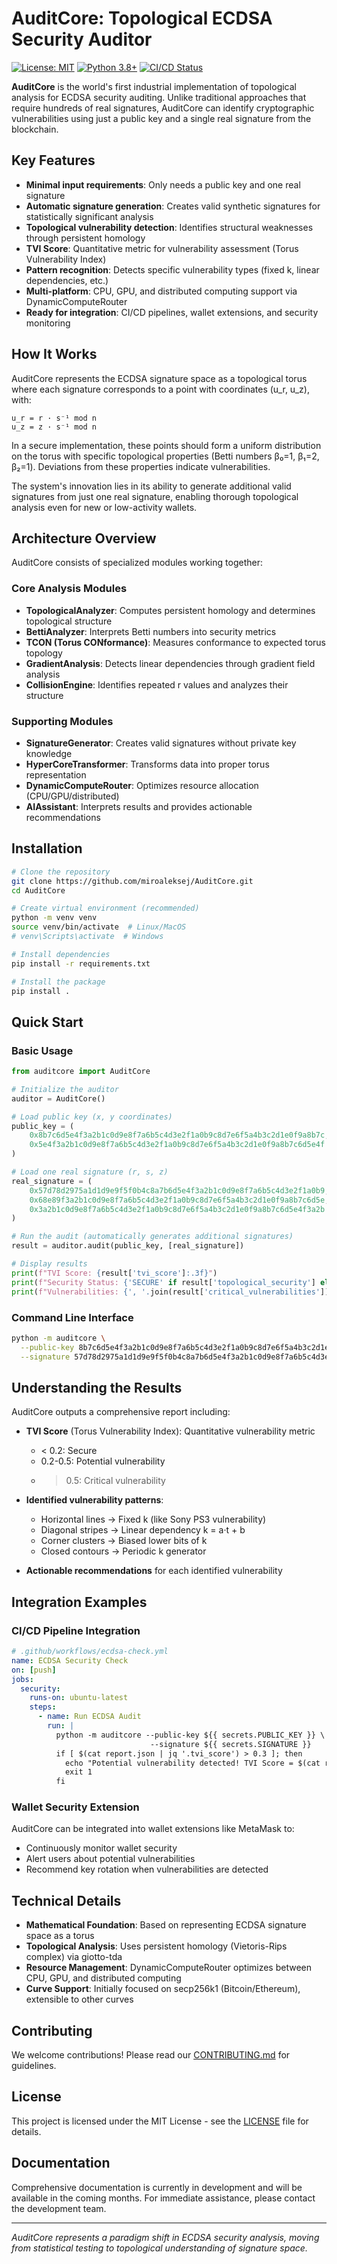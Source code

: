 # AuditCore: Topological ECDSA Security Auditor

[![License: MIT](https://img.shields.io/badge/License-MIT-yellow.svg)](https://opensource.org/licenses/MIT)
[![Python 3.8+](https://img.shields.io/badge/Python-3.8%2B-blue.svg)](https://www.python.org/downloads/)
[![CI/CD Status](https://github.com/miroaleksej/AuditCore/workflows/ECDSA%20Security%20Check/badge.svg)](https://github.com/miroaleksej/AuditCore/actions)

**AuditCore** is the world's first industrial implementation of topological analysis for ECDSA security auditing. Unlike traditional approaches that require hundreds of real signatures, AuditCore can identify cryptographic vulnerabilities using just a public key and a single real signature from the blockchain.

## Key Features

- **Minimal input requirements**: Only needs a public key and one real signature
- **Automatic signature generation**: Creates valid synthetic signatures for statistically significant analysis
- **Topological vulnerability detection**: Identifies structural weaknesses through persistent homology
- **TVI Score**: Quantitative metric for vulnerability assessment (Torus Vulnerability Index)
- **Pattern recognition**: Detects specific vulnerability types (fixed k, linear dependencies, etc.)
- **Multi-platform**: CPU, GPU, and distributed computing support via DynamicComputeRouter
- **Ready for integration**: CI/CD pipelines, wallet extensions, and security monitoring

## How It Works

AuditCore represents the ECDSA signature space as a topological torus where each signature corresponds to a point with coordinates (u_r, u_z), with:

```
u_r = r · s⁻¹ mod n
u_z = z · s⁻¹ mod n
```

In a secure implementation, these points should form a uniform distribution on the torus with specific topological properties (Betti numbers β₀=1, β₁=2, β₂=1). Deviations from these properties indicate vulnerabilities.

The system's innovation lies in its ability to generate additional valid signatures from just one real signature, enabling thorough topological analysis even for new or low-activity wallets.

## Architecture Overview

AuditCore consists of specialized modules working together:

### Core Analysis Modules

- **TopologicalAnalyzer**: Computes persistent homology and determines topological structure
- **BettiAnalyzer**: Interprets Betti numbers into security metrics
- **TCON (Torus CONformance)**: Measures conformance to expected torus topology
- **GradientAnalysis**: Detects linear dependencies through gradient field analysis
- **CollisionEngine**: Identifies repeated r values and analyzes their structure

### Supporting Modules

- **SignatureGenerator**: Creates valid signatures without private key knowledge
- **HyperCoreTransformer**: Transforms data into proper torus representation
- **DynamicComputeRouter**: Optimizes resource allocation (CPU/GPU/distributed)
- **AIAssistant**: Interprets results and provides actionable recommendations

## Installation

```bash
# Clone the repository
git clone https://github.com/miroaleksej/AuditCore.git
cd AuditCore

# Create virtual environment (recommended)
python -m venv venv
source venv/bin/activate  # Linux/MacOS
# venv\Scripts\activate  # Windows

# Install dependencies
pip install -r requirements.txt

# Install the package
pip install .
```

## Quick Start

### Basic Usage

```python
from auditcore import AuditCore

# Initialize the auditor
auditor = AuditCore()

# Load public key (x, y coordinates)
public_key = (
    0x8b7c6d5e4f3a2b1c0d9e8f7a6b5c4d3e2f1a0b9c8d7e6f5a4b3c2d1e0f9a8b7c,
    0x5e4f3a2b1c0d9e8f7a6b5c4d3e2f1a0b9c8d7e6f5a4b3c2d1e0f9a8b7c6d5e4f
)

# Load one real signature (r, s, z)
real_signature = (
    0x57d78d2975a1d1d9e9f5f0b4c8a7b6d5e4f3a2b1c0d9e8f7a6b5c4d3e2f1a0b9,
    0x68e89f3a2b1c0d9e8f7a6b5c4d3e2f1a0b9c8d7e6f5a4b3c2d1e0f9a8b7c6d5e,
    0x3a2b1c0d9e8f7a6b5c4d3e2f1a0b9c8d7e6f5a4b3c2d1e0f9a8b7c6d5e4f3a2b
)

# Run the audit (automatically generates additional signatures)
result = auditor.audit(public_key, [real_signature])

# Display results
print(f"TVI Score: {result['tvi_score']:.3f}")
print(f"Security Status: {'SECURE' if result['topological_security'] else 'VULNERABLE'}")
print(f"Vulnerabilities: {', '.join(result['critical_vulnerabilities'])}")
```

### Command Line Interface

```bash
python -m auditcore \
  --public-key 8b7c6d5e4f3a2b1c0d9e8f7a6b5c4d3e2f1a0b9c8d7e6f5a4b3c2d1e0f9a8b7c,5e4f3a2b1c0d9e8f7a6b5c4d3e2f1a0b9c8d7e6f5a4b3c2d1e0f9a8b7c6d5e4f \
  --signature 57d78d2975a1d1d9e9f5f0b4c8a7b6d5e4f3a2b1c0d9e8f7a6b5c4d3e2f1a0b9,68e89f3a2b1c0d9e8f7a6b5c4d3e2f1a0b9c8d7e6f5a4b3c2d1e0f9a8b7c6d5e,3a2b1c0d9e8f7a6b5c4d3e2f1a0b9c8d7e6f5a4b3c2d1e0f9a8b7c6d5e4f3a2b
```

## Understanding the Results

AuditCore outputs a comprehensive report including:

- **TVI Score** (Torus Vulnerability Index): Quantitative vulnerability metric
  - < 0.2: Secure
  - 0.2-0.5: Potential vulnerability
  - > 0.5: Critical vulnerability

- **Identified vulnerability patterns**:
  - Horizontal lines → Fixed k (like Sony PS3 vulnerability)
  - Diagonal stripes → Linear dependency k = a·t + b
  - Corner clusters → Biased lower bits of k
  - Closed contours → Periodic k generator

- **Actionable recommendations** for each identified vulnerability

## Integration Examples

### CI/CD Pipeline Integration

```yaml
# .github/workflows/ecdsa-check.yml
name: ECDSA Security Check
on: [push]
jobs:
  security:
    runs-on: ubuntu-latest
    steps:
      - name: Run ECDSA Audit
        run: |
          python -m auditcore --public-key ${{ secrets.PUBLIC_KEY }} \
                               --signature ${{ secrets.SIGNATURE }}
          if [ $(cat report.json | jq '.tvi_score') > 0.3 ]; then
            echo "Potential vulnerability detected! TVI Score = $(cat report.json | jq '.tvi_score')"
            exit 1
          fi
```

### Wallet Security Extension

AuditCore can be integrated into wallet extensions like MetaMask to:
- Continuously monitor wallet security
- Alert users about potential vulnerabilities
- Recommend key rotation when vulnerabilities are detected

## Technical Details

- **Mathematical Foundation**: Based on representing ECDSA signature space as a torus
- **Topological Analysis**: Uses persistent homology (Vietoris-Rips complex) via giotto-tda
- **Resource Management**: DynamicComputeRouter optimizes between CPU, GPU, and distributed computing
- **Curve Support**: Initially focused on secp256k1 (Bitcoin/Ethereum), extensible to other curves

## Contributing

We welcome contributions! Please read our [CONTRIBUTING.md](CONTRIBUTING.md) for guidelines.

## License

This project is licensed under the MIT License - see the [LICENSE](LICENSE) file for details.

## Documentation

Comprehensive documentation is currently in development and will be available in the coming months. For immediate assistance, please contact the development team.

---

*AuditCore represents a paradigm shift in ECDSA security analysis, moving from statistical testing to topological understanding of signature space.*
